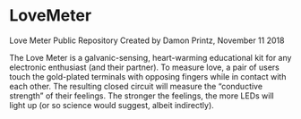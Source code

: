 # LoveMeter
Love Meter Public Repository
Created by Damon Printz, November 11 2018


The Love Meter is a galvanic-sensing, heart-warming educational kit for any electronic enthusiast (and their partner).  To measure love, a pair of users touch the gold-plated terminals with opposing fingers while in contact with each other.  The resulting closed circuit will measure the “conductive strength” of their feelings.  The stronger the feelings, the more LEDs will light up (or so science would suggest, albeit indirectly).

